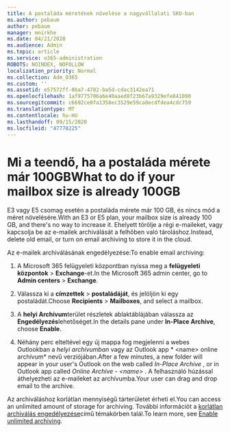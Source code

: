 ```yaml
---
title: A postaláda méretének növelése a nagyvállalati SKU-ban
ms.author: pebaum
author: pebaum
manager: mnirkhe
ms.date: 04/21/2020
ms.audience: Admin
ms.topic: article
ms.service: o365-administration
ROBOTS: NOINDEX, NOFOLLOW
localization_priority: Normal
ms.collection: Adm_O365
ms.custom: ''
ms.assetid: e57572ff-0ba7-4782-ba5d-cdac3142ea71
ms.openlocfilehash: 1af9775706a6e40aaed8f23b67a9329efe841090
ms.sourcegitcommit: c6692ce0fa1358ec3529e59ca0ecdfdea4cdc759
ms.translationtype: MT
ms.contentlocale: hu-HU
ms.lasthandoff: 09/15/2020
ms.locfileid: "47778225"
---
```

# <a name="what-to-do-if-your-mailbox-size-is-already-100gb"></a><span data-ttu-id="34f2a-102">Mi a teendő, ha a postaláda mérete már 100GB</span><span class="sxs-lookup"><span data-stu-id="34f2a-102">What to do if your mailbox size is already 100GB</span></span>

<span data-ttu-id="34f2a-103">E3 vagy E5 csomag esetén a postaláda mérete már 100 GB, és nincs mód a méret növelésére.</span><span class="sxs-lookup"><span data-stu-id="34f2a-103">With an E3 or E5 plan, your mailbox size is already 100 GB, and there's no way to increase it.</span></span> <span data-ttu-id="34f2a-104">Ehelyett törölje a régi e-maileket, vagy kapcsolja be az e-mailek archiválását a felhőben való tároláshoz.</span><span class="sxs-lookup"><span data-stu-id="34f2a-104">Instead, delete old email, or turn on email archiving to store it in the cloud.</span></span> 
  
<span data-ttu-id="34f2a-105">Az e-mailek archiválásának engedélyezése:</span><span class="sxs-lookup"><span data-stu-id="34f2a-105">To enable email archiving:</span></span>
  
1. <span data-ttu-id="34f2a-106">A Microsoft 365 felügyeleti központban nyissa meg a **felügyeleti központok** \> **Exchange**-et.</span><span class="sxs-lookup"><span data-stu-id="34f2a-106">In the Microsoft 365 admin center, go to **Admin centers** \> **Exchange**.</span></span> 
    
2. <span data-ttu-id="34f2a-107">Válassza ki a **címzettek** \> **postaládáját**, és jelöljön ki egy postaládát.</span><span class="sxs-lookup"><span data-stu-id="34f2a-107">Choose **Recipients** \> **Mailboxes**, and select a mailbox.</span></span> 
    
3. <span data-ttu-id="34f2a-108">A **helyi Archívum**terület részletek ablaktáblájában válassza az **Engedélyezés**lehetőséget.</span><span class="sxs-lookup"><span data-stu-id="34f2a-108">In the details pane under **In-Place Archive**, choose **Enable**.</span></span> 
    
4. <span data-ttu-id="34f2a-109">Néhány perc elteltével egy új mappa fog megjelenni a webes Outlookban a *helyi archívumban* vagy az Outlook app \* \<name\> online archívum\* nevű verziójában.</span><span class="sxs-lookup"><span data-stu-id="34f2a-109">After a few minutes, a new folder will appear in your user's Outlook on the web called  *In-Place Archive*  , or in Outlook app called  *Online Archive - \<name\>*  .</span></span> <span data-ttu-id="34f2a-110">A felhasználó húzással áthelyezheti az e-maileket az archívumba.</span><span class="sxs-lookup"><span data-stu-id="34f2a-110">Your user can drag and drop email to the archive.</span></span> 
    
<span data-ttu-id="34f2a-111">Az archiváláshoz korlátlan mennyiségű tárterületet érheti el.</span><span class="sxs-lookup"><span data-stu-id="34f2a-111">You can access an unlimited amount of storage for archiving.</span></span> <span data-ttu-id="34f2a-112">További információt a [korlátlan archiválás engedélyezése](https://docs.microsoft.com/microsoft-365/compliance/enable-unlimited-archiving)című témakörben talál.</span><span class="sxs-lookup"><span data-stu-id="34f2a-112">To learn more, see [Enable unlimited archiving](https://docs.microsoft.com/microsoft-365/compliance/enable-unlimited-archiving).</span></span>
  

